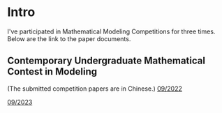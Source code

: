 # Intro
I've participated in Mathematical Modeling Competitions for three times. Below are the link to the paper documents.

## Contemporary Undergraduate Mathematical Contest in Modeling 
(The submitted competition papers are in Chinese.)
[09/2022](./example.pdf)

[09/2023](./AA2023.pdf)

